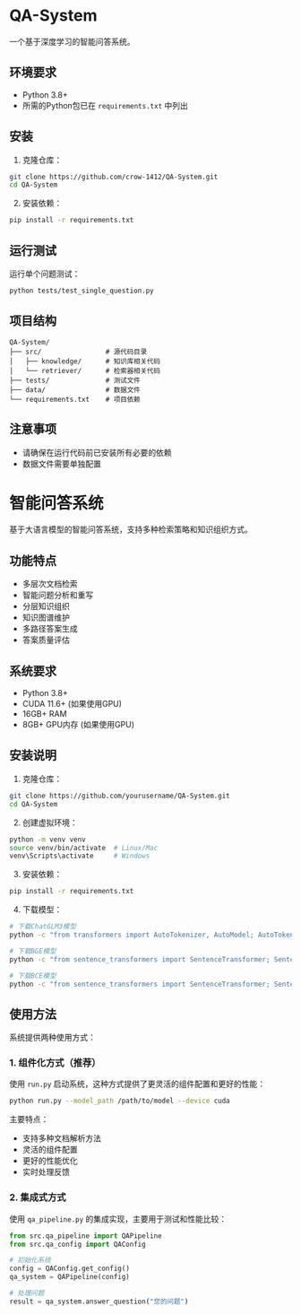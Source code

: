 # QA-System

一个基于深度学习的智能问答系统。

## 环境要求

- Python 3.8+
- 所需的Python包已在 `requirements.txt` 中列出

## 安装

1. 克隆仓库：
```bash
git clone https://github.com/crow-1412/QA-System.git
cd QA-System
```

2. 安装依赖：
```bash
pip install -r requirements.txt
```

## 运行测试

运行单个问题测试：
```bash
python tests/test_single_question.py
```

## 项目结构

```
QA-System/
├── src/                # 源代码目录
│   ├── knowledge/      # 知识库相关代码
│   └── retriever/      # 检索器相关代码
├── tests/              # 测试文件
├── data/               # 数据文件
└── requirements.txt    # 项目依赖
```

## 注意事项

- 请确保在运行代码前已安装所有必要的依赖
- 数据文件需要单独配置

# 智能问答系统

基于大语言模型的智能问答系统，支持多种检索策略和知识组织方式。

## 功能特点

- 多层次文档检索
- 智能问题分析和重写
- 分层知识组织
- 知识图谱维护
- 多路径答案生成
- 答案质量评估

## 系统要求

- Python 3.8+
- CUDA 11.6+ (如果使用GPU)
- 16GB+ RAM
- 8GB+ GPU内存 (如果使用GPU)

## 安装说明

1. 克隆仓库：
```bash
git clone https://github.com/yourusername/QA-System.git
cd QA-System
```

2. 创建虚拟环境：
```bash
python -m venv venv
source venv/bin/activate  # Linux/Mac
venv\Scripts\activate     # Windows
```

3. 安装依赖：
```bash
pip install -r requirements.txt
```

4. 下载模型：
```bash
# 下载ChatGLM3模型
python -c "from transformers import AutoTokenizer, AutoModel; AutoTokenizer.from_pretrained('THUDM/chatglm3-6b'); AutoModel.from_pretrained('THUDM/chatglm3-6b')"

# 下载BGE模型
python -c "from sentence_transformers import SentenceTransformer; SentenceTransformer('BAAI/bge-large-zh')"

# 下载BCE模型
python -c "from sentence_transformers import SentenceTransformer; SentenceTransformer('maidalun1020/bce-embedding-base_v1')"
```

## 使用方法

系统提供两种使用方式：

### 1. 组件化方式（推荐）

使用 `run.py` 启动系统，这种方式提供了更灵活的组件配置和更好的性能：

```bash
python run.py --model_path /path/to/model --device cuda
```

主要特点：
- 支持多种文档解析方法
- 灵活的组件配置
- 更好的性能优化
- 实时处理反馈

### 2. 集成式方式

使用 `qa_pipeline.py` 的集成实现，主要用于测试和性能比较：

```python
from src.qa_pipeline import QAPipeline
from src.qa_config import QAConfig

# 初始化系统
config = QAConfig.get_config()
qa_system = QAPipeline(config)

# 处理问题
result = qa_system.answer_question("您的问题")
```